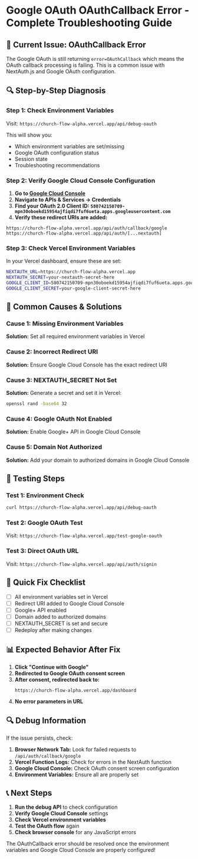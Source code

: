 # Google OAuth OAuthCallback Error - Complete Troubleshooting Guide

## 🚨 **Current Issue: OAuthCallback Error**

The Google OAuth is still returning `error=OAuthCallback` which means the OAuth callback processing is failing. This is a common issue with NextAuth.js and Google OAuth configuration.

## 🔍 **Step-by-Step Diagnosis**

### **Step 1: Check Environment Variables**

Visit: `https://church-flow-alpha.vercel.app/api/debug-oauth`

This will show you:
- Which environment variables are set/missing
- Google OAuth configuration status
- Session state
- Troubleshooting recommendations

### **Step 2: Verify Google Cloud Console Configuration**

1. **Go to [Google Cloud Console](https://console.cloud.google.com/)**
2. **Navigate to APIs & Services → Credentials**
3. **Find your OAuth 2.0 Client ID: `580742150709-mpn30oboekd15954ajfiqdi7fuf6ueta.apps.googleusercontent.com`**
4. **Verify these redirect URIs are added:**

```
https://church-flow-alpha.vercel.app/api/auth/callback/google
https://church-flow-alpha.vercel.app/api/auth/[...nextauth]
```

### **Step 3: Check Vercel Environment Variables**

In your Vercel dashboard, ensure these are set:

```bash
NEXTAUTH_URL=https://church-flow-alpha.vercel.app
NEXTAUTH_SECRET=your-nextauth-secret-here
GOOGLE_CLIENT_ID=580742150709-mpn30oboekd15954ajfiqdi7fuf6ueta.apps.googleusercontent.com
GOOGLE_CLIENT_SECRET=your-google-client-secret-here
```

## 🔧 **Common Causes & Solutions**

### **Cause 1: Missing Environment Variables**
**Solution:** Set all required environment variables in Vercel

### **Cause 2: Incorrect Redirect URI**
**Solution:** Ensure Google Cloud Console has the exact redirect URI

### **Cause 3: NEXTAUTH_SECRET Not Set**
**Solution:** Generate a secret and set it in Vercel:
```bash
openssl rand -base64 32
```

### **Cause 4: Google OAuth Not Enabled**
**Solution:** Enable Google+ API in Google Cloud Console

### **Cause 5: Domain Not Authorized**
**Solution:** Add your domain to authorized domains in Google Cloud Console

## 🧪 **Testing Steps**

### **Test 1: Environment Check**
```bash
curl https://church-flow-alpha.vercel.app/api/debug-oauth
```

### **Test 2: Google OAuth Test**
Visit: `https://church-flow-alpha.vercel.app/test-google-oauth`

### **Test 3: Direct OAuth URL**
Visit: `https://church-flow-alpha.vercel.app/api/auth/signin`

## 🚀 **Quick Fix Checklist**

- [ ] All environment variables set in Vercel
- [ ] Redirect URI added to Google Cloud Console
- [ ] Google+ API enabled
- [ ] Domain added to authorized domains
- [ ] NEXTAUTH_SECRET is set and secure
- [ ] Redeploy after making changes

## 📊 **Expected Behavior After Fix**

1. **Click "Continue with Google"**
2. **Redirected to Google OAuth consent screen**
3. **After consent, redirected back to:**
   ```
   https://church-flow-alpha.vercel.app/dashboard
   ```
4. **No error parameters in URL**

## 🔍 **Debug Information**

If the issue persists, check:

1. **Browser Network Tab:** Look for failed requests to `/api/auth/callback/google`
2. **Vercel Function Logs:** Check for errors in the NextAuth function
3. **Google Cloud Console:** Check OAuth consent screen configuration
4. **Environment Variables:** Ensure all are properly set

## 📞 **Next Steps**

1. **Run the debug API** to check configuration
2. **Verify Google Cloud Console** settings
3. **Check Vercel environment variables**
4. **Test the OAuth flow** again
5. **Check browser console** for any JavaScript errors

The OAuthCallback error should be resolved once the environment variables and Google Cloud Console are properly configured!
